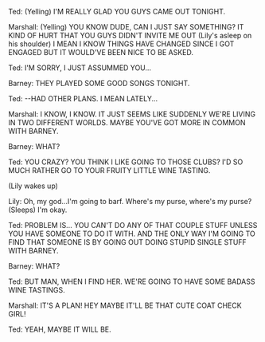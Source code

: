 Ted: (Yelling) I'M REALLY GLAD YOU GUYS CAME OUT TONIGHT.

Marshall: (Yelling) YOU KNOW DUDE, CAN I JUST SAY SOMETHING? IT KIND OF HURT THAT YOU GUYS DIDN'T INVITE ME OUT (Lily's asleep on his shoulder) I MEAN I KNOW THINGS HAVE CHANGED SINCE I GOT ENGAGED BUT IT WOULD'VE BEEN NICE TO BE ASKED.

Ted: I'M SORRY, I JUST ASSUMMED YOU...

Barney: THEY PLAYED SOME GOOD SONGS TONIGHT.

Ted: --HAD OTHER PLANS. I MEAN LATELY...

Marshall: I KNOW, I KNOW. IT JUST SEEMS LIKE SUDDENLY WE'RE LIVING IN TWO DIFFERENT WORLDS. MAYBE YOU'VE GOT MORE IN COMMON WITH BARNEY.

Barney: WHAT?

Ted: YOU CRAZY? YOU THINK I LIKE GOING TO THOSE CLUBS? I'D SO MUCH RATHER GO TO YOUR FRUITY LITTLE WINE TASTING.

(Lily wakes up)

Lily: Oh, my god...I'm going to barf. Where's my purse, where's my purse? (Sleeps) I'm okay.

Ted: PROBLEM IS... YOU CAN'T DO ANY OF THAT COUPLE STUFF UNLESS YOU HAVE SOMEONE TO DO IT WITH. AND THE ONLY WAY I'M GOING TO FIND THAT SOMEONE IS BY GOING OUT DOING STUPID SINGLE STUFF WITH BARNEY.

Barney: WHAT?

Ted: BUT MAN, WHEN I FIND HER. WE'RE GOING TO HAVE SOME BADASS WINE TASTINGS.

Marshall: IT'S A PLAN! HEY MAYBE IT'LL BE THAT CUTE COAT CHECK GIRL!

Ted: YEAH, MAYBE IT WILL BE.
